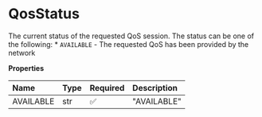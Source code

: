# QosStatus

The current status of the requested QoS session. The status can be one of the following: \* `AVAILABLE` - The requested QoS has been provided by the network

**Properties**

| Name      | Type | Required | Description |
| :-------- | :--- | :------- | :---------- |
| AVAILABLE | str  | ✅       | "AVAILABLE" |
